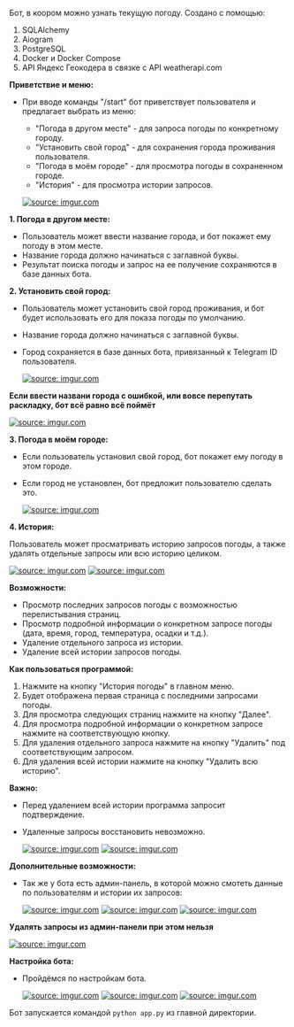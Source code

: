 Бот, в коором можно узнать текущую погоду.
Создано с помощью:

1. SQLAlchemy
2. Aiogram
3. PostgreSQL
4. Docker и Docker Compose
5. API Яндекс Геокодера в связке с API weatherapi.com

**Приветствие и меню:**

* При вводе команды "/start" бот приветствует пользователя и предлагает выбрать из меню:
    * "Погода в другом месте" - для запроса погоды по конкретному городу.
    * "Установить свой город" - для сохранения города проживания пользователя.
    * "Погода в моём городе" - для просмотра погоды в сохраненном городе.
    * "История" - для просмотра истории запросов.
      
   <a href="https://imgur.com/SY2bnEY"><img src="https://i.imgur.com/SY2bnEY.png" title="source: imgur.com" /></a>


**1. Погода в другом месте:**

* Пользователь может ввести название города, и бот покажет ему погоду в этом месте.
* Название города должно начинаться с заглавной буквы.
* Результат поиска погоды и запрос на ее получение сохраняются в базе данных бота.


**2. Установить свой город:**

* Пользователь может установить свой город проживания, и бот будет использовать его для показа погоды по умолчанию.
* Название города должно начинаться с заглавной буквы.
* Город сохраняется в базе данных бота, привязанный к Telegram ID пользователя.

   <a href="https://imgur.com/J6ZM79V"><img src="https://i.imgur.com/J6ZM79V.png" title="source: imgur.com" /></a>


**Если ввести названи города с ошибкой, или вовсе перепутать раскладку, бот всё равно всё поймёт**

   <a href="https://imgur.com/ZfpepFc"><img src="https://i.imgur.com/ZfpepFc.png" title="source: imgur.com" /></a>


**3. Погода в моём городе:**

* Если пользователь установил свой город, бот покажет ему погоду в этом городе.
* Если город не установлен, бот предложит пользователю сделать это.

   <a href="https://imgur.com/UQKSGDz"><img src="https://i.imgur.com/UQKSGDz.png" title="source: imgur.com" /></a>


**4. История:**

Пользователь может просматривать историю запросов погоды, а также удалять отдельные запросы или всю историю целиком.

   <a href="https://imgur.com/wmKelF6"><img src="https://i.imgur.com/wmKelF6.png" title="source: imgur.com" /></a>
   <a href="https://imgur.com/imwj9WW"><img src="https://i.imgur.com/imwj9WW.png" title="source: imgur.com" /></a>


**Возможности:**

* Просмотр последних запросов погоды с возможностью перелистывания страниц.
* Просмотр подробной информации о конкретном запросе погоды (дата, время, город, температура, осадки и т.д.).
* Удаление отдельного запроса из истории.
* Удаление всей истории запросов погоды.

**Как пользоваться программой:**

1. Нажмите на кнопку "История погоды" в главном меню.
2. Будет отображена первая страница с последними запросами погоды.
3. Для просмотра следующих страниц нажмите на кнопку "Далее".
4. Для просмотра подробной информации о конкретном запросе нажмите на соответствующую кнопку.
5. Для удаления отдельного запроса нажмите на кнопку "Удалить" под соответствующим запросом.
6. Для удаления всей истории нажмите на кнопку "Удалить всю историю".

**Важно:**

* Перед удалением всей истории программа запросит подтверждение.
* Удаленные запросы восстановить невозможно.
  
   <a href="https://imgur.com/sYlR3hQ"><img src="https://i.imgur.com/sYlR3hQ.png" title="source: imgur.com" /></a>
   <a href="https://imgur.com/V7gdU1Q"><img src="https://i.imgur.com/V7gdU1Q.png" title="source: imgur.com" /></a>


**Дополнительные возможности:**

* Так же у бота есть админ-панель, в которой можно смотеть данные по пользователям и истории их запросов:
  
   <a href="https://imgur.com/xIxyYcN"><img src="https://i.imgur.com/xIxyYcN.png" title="source: imgur.com" /></a>
   <a href="https://imgur.com/zYumQcB"><img src="https://i.imgur.com/zYumQcB.png" title="source: imgur.com" /></a>
   <a href="https://imgur.com/LuXYFHa"><img src="https://i.imgur.com/LuXYFHa.png" title="source: imgur.com" /></a>


**Удалять запросы из админ-панели при этом нельзя**

   <a href="https://imgur.com/uJWMywG"><img src="https://i.imgur.com/uJWMywG.png" title="source: imgur.com" /></a>


**Настройка бота:**
* Пройдёмся по настройкам бота.
  
   <a href="https://imgur.com/pQDGrqT"><img src="https://i.imgur.com/pQDGrqT.png" title="source: imgur.com" /></a>
   <a href="https://imgur.com/WfMKtlR"><img src="https://i.imgur.com/WfMKtlR.png" title="source: imgur.com" /></a>
   <a href="https://imgur.com/qVmrSkh"><img src="https://i.imgur.com/qVmrSkh.png" title="source: imgur.com" /></a>


Бот запускается командой `python app.py` из главной директории.



